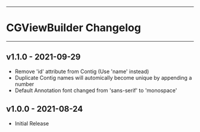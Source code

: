 --------------------------------------------------------------------------------
# CGViewBuilder Changelog
--------------------------------------------------------------------------------

## v1.1.0 - 2021-09-29

- Remove 'id' attribute from Contig (Use 'name' instead)
- Duplicate Contig names will automically become unique by appending a number
- Default Annotation font changed from 'sans-serif' to 'monospace'

## v1.0.0 - 2021-08-24
- Initial Release
